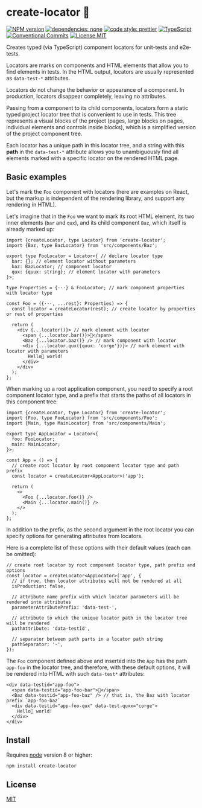 # create-locator 📌

[![NPM version][npm-image]][npm-url]
[![dependencies: none][dependencies-none-image]][dependencies-none-url]
[![code style: prettier][prettier-image]][prettier-url]
[![TypeScript][typescript-image]][typescript-url]
[![Conventional Commits][conventional-commits-image]][conventional-commits-url]
[![License MIT][license-image]][license-url]

Creates typed (via TypeScript) component locators for unit-tests and e2e-tests.

Locators are marks on components and HTML elements that allow you to find elements in tests.
In the HTML output, locators are usually represented as `data-test-*` attributes.

Locators do not change the behavior or appearance of a component.
In production, locators disappear completely, leaving no attributes.

Passing from a component to its child components, locators form a static typed project locator tree
that is convenient to use in tests. This tree represents a visual blocks of the project
(pages, large blocks on pages, individual elements and controls inside blocks),
which is a simplified version of the project component tree.

Each locator has a unique path in this locator tree, and a string with this **path**
in the `data-test-*` attribute allows you to unambiguously find all elements
marked with a specific locator on the rendered HTML page.

## Basic examples

Let's mark the `Foo` component with locators (here are examples on React,
but the markup is independent of the rendering library, and support any rendering in HTML).

Let's imagine that in the `Foo` we want to mark its root HTML element,
its two inner elements (`bar` and `qux`), and its child component `Baz`,
which itself is already marked up:

```tsx
import {createLocator, type Locator} from 'create-locator';
import {Baz, type BazLocator} from 'src/components/Baz';

export type FooLocator = Locator<{ // declare locator type
  bar: {}; // element locator without parameters
  baz: BazLocator; // component locator
  qux: {quux: string}; // element locator with parameters
}>;

type Properties = {···} & FooLocator; // mark component properties with locator type

const Foo = ({···, ...rest}: Properties) => {
  const locator = createLocator(rest); // create locator by properties or rest of properties

  return (
    <div {...locator()}> // mark element with locator
      <span {...locator.bar()}>📌</span>
      <Baz {...locator.baz()} /> // mark component with locator
      <div {...locator.qux({quux: 'corge'})}> // mark element with locator with parameters
        Hello👋 world!
      </div>
    </div>
  );
};
```

When marking up a root application component, you need to specify a root component locator type,
and a prefix that starts the paths of all locators in this component tree:

```tsx
import {createLocator, type Locator} from 'create-locator';
import {Foo, type FooLocator} from 'src/components/Foo';
import {Main, type MainLocator} from 'src/components/Main';

export type AppLocator = Locator<{
  foo: FooLocator;
  main: MainLocator;
}>;

const App = () => {
  // create root locator by root component locator type and path prefix
  const locator = createLocator<AppLocator>('app');

  return (
    <>
      <Foo {...locator.foo()} />
      <Main {...locator.main()} />
    </>
  );
};
```

In addition to the prefix, as the second argument in the root locator
you can specify options for generating attributes from locators.

Here is a complete list of these options with their default values (each can be omitted):

```tsx
// create root locator by root component locator type, path prefix and options
const locator = createLocator<AppLocator>('app', {
  // if true, then locator attributes will not be rendered at all
  isProduction: false,

  // attribute name prefix with which locator parameters will be rendered into attributes
  parameterAttributePrefix: 'data-test-',

  // attribute to which the unique locator path in the locator tree will be rendered
  pathAttribute: 'data-testid',

  // separator between path parts in a locator path string
  pathSeparator: '-',
});
```

The `Foo` component defined above and inserted into the `App` has the path `app-foo`
in the locator tree, and therefore, with these default options,
it will be rendered into HTML with such `data-test*` attributes:

```tsx
<div data-testid="app-foo">
  <span data-testid="app-foo-bar">📌</span>
  <Baz data-testid="app-foo-baz" /> // that is, the Baz with locator prefix `app-foo-baz`
  <div data-testid="app-foo-qux" data-test-quxx="corge">
    Hello👋 world!
  </div>
</div>
```

## Install

Requires [node](https://nodejs.org/en/) version 8 or higher:

```sh
npm install create-locator
```

## License

[MIT][license-url]

[conventional-commits-image]: https://img.shields.io/badge/Conventional_Commits-1.0.0-yellow.svg 'The Conventional Commits specification'
[conventional-commits-url]: https://www.conventionalcommits.org/en/v1.0.0/
[dependencies-none-image]: https://img.shields.io/badge/dependencies-none-success.svg 'No dependencies'
[dependencies-none-url]: https://github.com/uid11/create-locator/blob/main/package.json
[license-image]: https://img.shields.io/badge/license-MIT-blue.svg 'The MIT License'
[license-url]: LICENSE
[npm-image]: https://img.shields.io/npm/v/create-locator.svg 'create-locator'
[npm-url]: https://www.npmjs.com/package/create-locator
[prettier-image]: https://img.shields.io/badge/code_style-prettier-ff69b4.svg 'Prettier code formatter'
[prettier-url]: https://prettier.io/
[typescript-image]: https://img.shields.io/badge/types-TypeScript-blue.svg 'Full TypeScript support'
[typescript-url]: https://www.typescriptlang.org/

